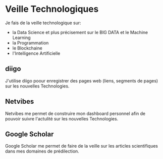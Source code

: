 # Veille Technologiques
Je fais de la veille technologique sur:
- la Data Science et plus précisement sur le BIG DATA et le Machine Learning
- la Programmation
- le Blockchaine
- l'Intelligence Artificielle

## diigo
J'utilise diigo poour enregistrer des pages web (liens, segments de pages) sur les nouvelles Technologies.

## Netvibes
Netvibes me permet de construire mon dashboard personnel afin de pouvoir suivre l'actulité sur les nouvelles Technologies. 

## Google Scholar
Google Scholar me permet de faire de la veille sur les articles scientifiques dans mes domaines de prédilection.
